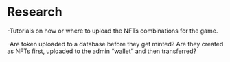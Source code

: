 # Research
-Tutorials on how or where to upload the NFTs combinations for the game.

-Are token uploaded to a database before they get minted? Are they created as NFTs first, uploaded to the admin “wallet” and then transferred?
